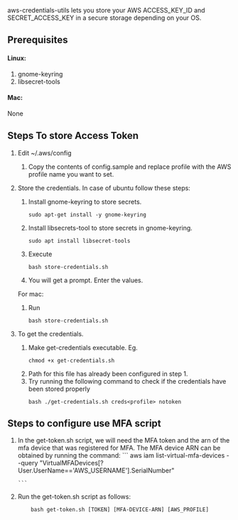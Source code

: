 aws-credentials-utils lets you store your AWS ACCESS_KEY_ID and SECRET_ACCESS_KEY in a secure storage depending on your OS. 

## Prerequisites
#### Linux:
1. gnome-keyring
2. libsecret-tools

#### Mac:
None

## Steps To store Access Token 
1. Edit ~/.aws/config
   1. Copy the contents of config.sample and replace profile with the AWS profile name you want to set.
2. Store the credentials. 
   In case of ubuntu follow these steps:
    1. Install gnome-keyring to store secrets.
       ```
       sudo apt-get install -y gnome-keyring
       ```
    2. Install libsecrets-tool to store secrets in gnome-keyring.
       ```
       sudo apt install libsecret-tools
       ```
    3. Execute
        ```
        bash store-credentials.sh
        ```
    4. You will get a prompt. Enter the values.
    
    For mac:
    1. Run
        ```
        bash store-credentials.sh
        ```

3. To get the credentials.
    1. Make get-credentials executable. Eg.
        ```
        chmod +x get-credentials.sh
        ```
    2. Path for this file has already been configured in step 1.
    3. Try running the following command to check if the credentials have been stored properly
        ```
        bash ./get-credentials.sh creds<profile> notoken
        ```
## Steps to configure use MFA script
1. In the get-token.sh script, we will need the MFA token and the arn of the mfa device that was registered for MFA.
   The MFA device ARN can be obtained by running the command:
       ```
        aws iam list-virtual-mfa-devices --query "VirtualMFADevices[?User.UserName=='AWS_USERNAME'].SerialNumber"

       ```
2. Run the get-token.sh script as follows:
    ```
        bash get-token.sh [TOKEN] [MFA-DEVICE-ARN] [AWS_PROFILE]
    ```

